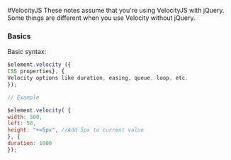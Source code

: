 #VelocityJS
These notes assume that you're using VelocityJS with jQuery. Some things are different when you use Velocity without jQuery.

### Basics
Basic syntax:
```Javascript
$element.velocity ({
CSS properties}, {
Velocity options like duration, easing, queue, loop, etc.
});

// Example

$element.velocity( {
width: 500,
left: 50,
height: "+=5px", //Add 5px to current value
}, {
duration: 1000
});
```
